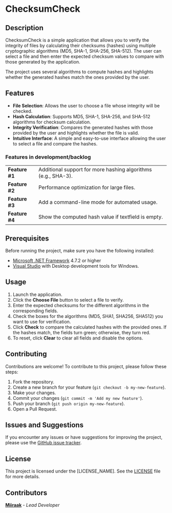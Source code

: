 # ChecksumCheck

## Description

ChecksumCheck is a simple application that allows you to verify the integrity of files by calculating their checksums (hashes) using multiple cryptographic algorithms (MD5, SHA-1, SHA-256, SHA-512). The user can select a file and then enter the expected checksum values to compare with those generated by the application.

The project uses several algorithms to compute hashes and highlights whether the generated hashes match the ones provided by the user.

## Features
- **File Selection**: Allows the user to choose a file whose integrity will be checked.
- **Hash Calculation**: Supports MD5, SHA-1, SHA-256, and SHA-512 algorithms for checksum calculation.
- **Integrity Verification**: Compares the generated hashes with those provided by the user and highlights whether the file is valid.
- **Intuitive Interface**: A simple and easy-to-use interface allowing the user to select a file and compare the hashes.

### Features in development/backlog
|||
|---|---|
| **Feature #1** | Additional support for more hashing algorithms (e.g., SHA-3). | 
| **Feature #2** | Performance optimization for large files. |
| **Feature #3** | Add a command-line mode for automated usage. |
| **Feature #4** | Show the computed hash value if textfield is empty. |

## Prerequisites

Before running the project, make sure you have the following installed:

- [Microsoft .NET Framework](https://dotnet.microsoft.com/download/dotnet-framework) 4.7.2 or higher
- [Visual Studio](https://visualstudio.microsoft.com/) with Desktop development tools for Windows.

## Usage
1. Launch the application.
2. Click the **Choose File** button to select a file to verify.
3. Enter the expected checksums for the different algorithms in the corresponding fields.
4. Check the boxes for the algorithms (MD5, SHA1, SHA256, SHA512) you want to use for verification.
5. Click **Check** to compare the calculated hashes with the provided ones. If the hashes match, the fields turn green; otherwise, they turn red.
6. To reset, click **Clear** to clear all fields and disable the options.

## Contributing

Contributions are welcome! To contribute to this project, please follow these steps:

1. Fork the repository.
2. Create a new branch for your feature (`git checkout -b my-new-feature`).
3. Make your changes.
4. Commit your changes (`git commit -m 'Add my new feature'`).
5. Push your branch (`git push origin my-new-feature`).
6. Open a Pull Request.

## Issues and Suggestions

If you encounter any issues or have suggestions for improving the project, please use the [GitHub issue tracker](https://github.com/Miiraak/[APP_NAME]]/issues).

## License

This project is licensed under the [LICENSE_NAME]. See the [LICENSE](./LICENSE) file for more details.

## Contributors

[**Miiraak**](https://github.com/Miiraak) - *Lead Developer*

